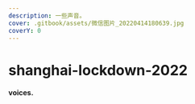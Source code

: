 ```yaml
---
description: 一些声音。
cover: .gitbook/assets/微信图片_20220414180639.jpg
coverY: 0
---
```


# shanghai-lockdown-2022

#### voices.

